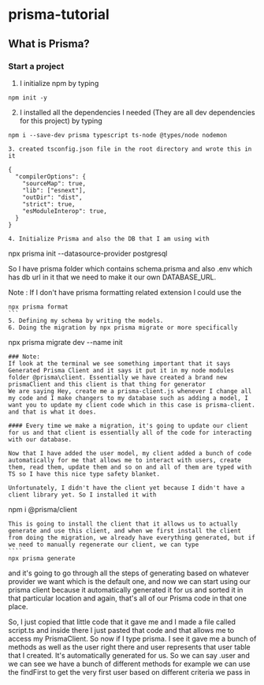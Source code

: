 # prisma-tutorial

## What is Prisma?

### Start a project

1. I initialize npm by typing
```
npm init -y
````
2.  I installed all the dependencies I needed (They are all dev dependencies for this project) by typing 
````
npm i --save-dev prisma typescript ts-node @types/node nodemon

3. created tsconfig.json file in the root directory and wrote this in it 

{
  "compilerOptions": {
    "sourceMap": true,
    "lib": ["esnext"],
    "outDir": "dist",
    "strict": true,
    "esModuleInterop": true,
  }
}

4. Initialize Prisma and also the DB that I am using with 
````
npx prisma init --datasource-provider postgresql

So I have prisma folder which contains schema.prisma and also
.env which has db url in it that we need to make it our own DATABASE_URL.

Note : If I don't have prisma formatting related extension I could use the 

````
npx prisma format
```
5. Defining my schema by writing the models.
6. Doing the migration by npx prisma migrate or more specifically 

````
npx prisma migrate dev --name init
````
### Note:
If look at the terminal we see something important that it says 
Generated Prisma Client and it says it put it in my node modules folder @prisma\client. Essentially we have created a brand new prismaClient and this client is that thing for generator 
We are saying Hey, create me a prisma-client.js whenever I change all my code and I make changers to my database such as adding a model, I want you to update my client code which in this case is prisma-client. and that is what it does.

#### Every time we make a migration, it's going to update our client for us and that client is essentially all of the code for interacting with our database.

Now that I have added the user model, my client added a bunch of code automatically for me that allows me to interact with users, create them, read them, update them and so on and all of them are typed with TS so I have this nice type safety blanket. 

Unfortunately, I didn't have the client yet because I didn't have a client library yet. So I installed it with 
````
npm i @prisma/client
`````
This is going to install the client that it allows us to actually generate and use this client, and when we first install the client from doing the migration, we already have everything generated, but if we need to manually regenerate our client, we can type 
````
npx prisma generate
`````

and it's going to go through all the steps of generating based on whatever provider we want which is the default one, and now we can start using our prisma client because it automatically generated it for us and sorted it in that particular location and again, that's all of our Prisma code in that one place.

So, I just copied that little code that it gave me and I made a file called script.ts and inside there I just pasted that code and that allows me to access my PrismaClient. So now if I type prisma. I see it gave me a bunch of methods as well as the user right there and user represents that user table that I created. It's automatically generated for us. So we can say .user and we can see we have a bunch of different methods for example we can use the findFirst to get the very first user based on different criteria we pass in 
